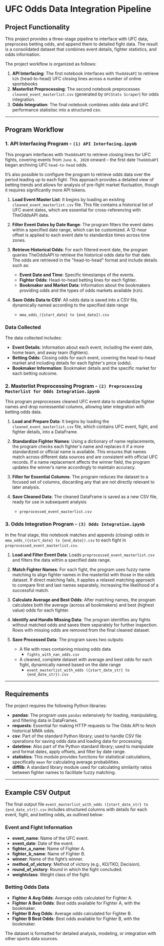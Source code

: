 # UFC Odds Data Integration Pipeline

## Project Functionality

This project provides a three-stage pipeline to interface with UFC data, preprocess betting odds, and append them to detailed fight data. The result is a consolidated dataset that combines event details, fighter statistics, and odds information. 

The project workflow is organized as follows:

1. **API Interfacing**: The first notebook interfaces with `TheOddsAPI` to retrieve `h2h` (head-to-head) UFC closing lines across a number of online sportsbooks
2. **Masterlist Preprocessing**: The second notebook preprocesses `cleaned_event_masterlist.csv` (generated by `UFCStats Scraper`) for odds integration.
3. **Odds Integration**: The final notebook combines odds data and UFC performance statistisc into a structured csv.

---

## Program Workflow

### 1. API Interfacing Program - `(1) API Interfacing.ipynb`

This program interfaces with `TheOddsAPI` to retrieve closing lines for UFC fights, covering events from `June 6, 2020` onward – the first date `TheOddsAPI` began archiving UFC `head-to-head` odds.

It’s also possible to configure the program to retrieve odds data over the period leading up to each fight. This approach provides a detailed view of betting trends and allows for analysis of pre-fight market fluctuation, though it requires significantly more API tokens.

1. **Load Event Master List**: It begins by loading an existing `cleaned_event_masterlist.csv` file. This file contains a historical list of UFC event dates, which are essential for cross-referencing with TheOddsAPI data.
   
2. **Filter Event Dates by Date Range**: The program filters the event dates within a specified date range, which can be customized. A 12-hour offset is applied to each event date to standardize times across time zones.

3. **Retrieve Historical Odds**: For each filtered event date, the program queries TheOddsAPI to retrieve the historical odds data for that date. The odds are retrieved in the "head-to-head" format and include details such as:
   - **Event Date and Time**: Specific timestamps of the events.
   - **Fighter Odds**: Head-to-head betting lines for each fighter.
   - **Bookmaker and Market Data**: Information about the bookmakers providing odds and the types of odds markets available (`h2h`).

4. **Save Odds Data to CSV**: All odds data is saved into a CSV file, dynamically named according to the specified date range
      - `mma_odds_({start_date} to {end_date}).csv`

### Data Collected

The data collected includes:

- **Event Details**: Information about each event, including the event date, home team, and away team (fighters).
- **Betting Odds**: Closing odds for each event, covering the head-to-head market and including details for each fighter's price (odds).
- **Bookmaker Information**: Bookmaker details and the specific market for each betting outcome.

### 2. Masterlist Preprocessing Program - `(2) Preprocessing Masterlist for Odds Integration.ipynb`
This program preprocesses cleaned UFC event data to standardize fighter names and drop nonessential columns, allowing later integration with betting odds data.

1. **Load and Prepare Data**: It begins by loading the `cleaned_event_masterlist.csv` file, which contains UFC event, fight, and fighter details, into a DataFrame.

2. **Standardize Fighter Names**: Using a dictionary of name replacements, the program checks each fighter's name and replaces it if a more standardized or official name is available. This ensures that names match across different data sources and are consistent with official UFC records. If a name replacement affects the winner field, the program updates the winner’s name accordingly to maintain accuracy.

3. **Filter for Essential Columns**: The program reduces the dataset to a focused set of columns, discarding any that are not directly relevant to later analysis.

4. **Save Cleaned Data**: The cleaned DataFrame is saved as a new CSV file, ready for use in subsequent analysis
      - `preprocessed_event_masterlist.csv`

### 3. Odds Integration Program - `(3) Odds Integration.ipynb`

In the final stage, this notebook matches and appends (closing) odds in `mma_odds_({start_date} to {end_date}).csv` 
to each fight in `preprocessed_event_masterlist.csv`. 

1. **Load and Filter Event Data**: Loads `preprocessed_event_masterlist.csv` and filters the data within a specified date range.
   
2. **Match Fighter Names**: For each fight, the program uses fuzzy name matching to align fighter names in the masterlist with those in the odds dataset. If direct matching fails, it applies a relaxed matching approach to compare first and last names separately, increasing the likelihood of a successful match.

3. **Calculate Average and Best Odds**: After matching names, the program calculates both the average (across all bookmakers) and best (highest value) odds for each fighter.

4. **Identify and Handle Missing Data**: The program identifies any fights without matched odds and saves them separately for further inspection. Rows with missing odds are removed from the final cleaned dataset.

5. **Save Processed Data**: The program saves two outputs:
   - A file with rows containing missing odds data
      - `fights_with_nan_odds.csv`
   - A cleaned, complete dataset with average and best odds for each fight, dynamically named based on the date range
      - `event_masterlist_with_odds ({start_date_str} to {end_date_str}).csv`

---

## Requirements

The project requires the following Python libraries:
- **pandas**: The program uses `pandas` extensively for loading, manipulating, and filtering data in DataFrames.
- **requests**: Essential for making HTTP requests to The Odds API to fetch historical MMA odds.
- **csv**: Part of the standard Python library; used to handle CSV file operations for saving odds data and loading data for processing.
- **datetime**: Also part of the Python standard library; used to manipulate and format dates, apply offsets, and filter by date range.
- **statistics**: This module provides functions for statistical calculations, specifically `mean` for calculating average probabilities.
- **difflib**: A standard library module used for calculating similarity ratios between fighter names to facilitate fuzzy matching.

---

## Example CSV Output

The final output file `event_masterlist_with_odds ({start_date_str} to {end_date_str}).csv` includes structured columns with details for each event, fight, and betting odds, as outlined below:

### Event and Fight Information
- **event_name**: Name of the UFC event.
- **event_date**: Date of the event.
- **fighter_a_name**: Name of Fighter A.
- **fighter_b_name**: Name of Fighter B.
- **winner**: Name of the fight’s winner.
- **method_of_victory**: Method of victory (e.g., KO/TKO, Decision).
- **round_of_victory**: Round in which the fight concluded.
- **weightclass**: Weight class of the fight.

### Betting Odds Data
- **Fighter A Avg Odds**: Average odds calculated for Fighter A.
- **Fighter A Best Odds**: Best odds available for Fighter A, with the bookmaker.
- **Fighter B Avg Odds**: Average odds calculated for Fighter B.
- **Fighter B Best Odds**: Best odds available for Fighter B, with the bookmaker.

The dataset is formatted for detailed analysis, modeling, or integration with other sports data sources.
